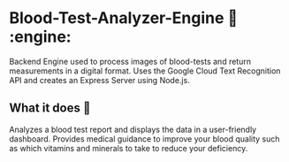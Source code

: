 # Blood-Test-Analyzer-Engine :syringe: :engine:

Backend Engine used to process images of blood-tests and return measurements in a digital format.
Uses the Google Cloud Text Recognition API and creates an Express Server using Node.js.


## What it does :information_desk_person:
Analyzes a blood test report and displays the data in a user-friendly dashboard. 
Provides medical guidance to improve your blood quality such as which vitamins and minerals to take to reduce your deficiency. 
